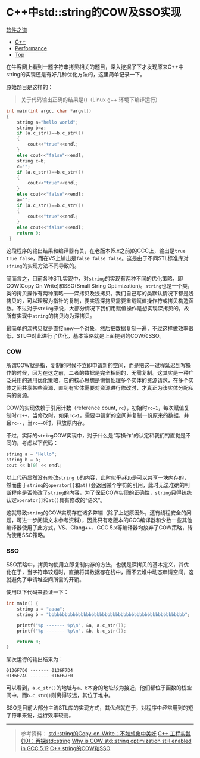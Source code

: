 # C++中std::string的COW及SSO实现

[软件之道](https://gaomf.cn/categories/%E8%BD%AF%E4%BB%B6%E4%B9%8B%E9%81%93/)

- [C++](https://gaomf.cn/tags/C/)
- [Performance](https://gaomf.cn/tags/Performance/)
- [Top](https://gaomf.cn/tags/Top/)



在牛客网上看到一题字符串拷贝相关的题目，深入挖掘了下才发现原来C++中string的实现还是有好几种优化方法的，这里简单记录一下。



原始题目是这样的：

> 关于代码输出正确的结果是()（Linux g++ 环境下编译运行）

``` cpp
int main(int argc, char *argv[])
{
    string a="hello world";
    string b=a;
    if (a.c_str()==b.c_str())
    {
        cout<<"true"<<endl;
    }
    else cout<<"false"<<endl;
    string c=b;
    c="";
    if (a.c_str()==b.c_str())
    {
        cout<<"true"<<endl;
    }
    else cout<<"false"<<endl;
    a="";
    if (a.c_str()==b.c_str())
    {
        cout<<"true"<<endl;
    }
    else cout<<"false"<<endl;
    return 0;
 }
```

这段程序的输出结果和编译器有关，在老版本(5.x之前)的GCC上，输出是`true true false`，而在VS上输出是`false false false`。这是由于不同STL标准库对`string`的实现方法不同导致的。

简而言之，目前各种STL实现中，对`string`的实现有两种不同的优化策略，即COW(Copy On Write)和SSO(Small String Optimization)。`string`也是一个类，类的拷贝操作有两种策略——深拷贝及浅拷贝。我们自己写的类默认情况下都是浅拷贝的，可以理解为指针的复制，要实现深拷贝需要重载赋值操作符或拷贝构造函数。不过对于`string`来说，大部分情况下我们用赋值操作是想实现深拷贝的，故所有实现中`string`的拷贝均为深拷贝。

最简单的深拷贝就是直接new一个对象，然后把数据复制一遍，不过这样做效率很低，STL中对此进行了优化，基本策略就是上面提到的COW和SSO。

### COW

所谓COW就是指，复制的时候不立即申请新的空间，而是把这一过程延迟到写操作的时候，因为在这之前，二者的数据是完全相同的，无需复制。这其实是一种广泛采用的通用优化策略，它的核心思想是懒惰处理多个实体的资源请求，在多个实体之间共享某些资源，直到有实体需要对资源进行修改时，才真正为该实体分配私有的资源。

COW的实现依赖于引用计数（reference count, `rc`），初始时`rc=1`，每次赋值复制时`rc++`，当修改时，如果`rc>1`，需要申请新的空间并复制一份原来的数据，并且`rc--`，当`rc==0`时，释放原内存。

不过，实际的`string`COW实现中，对于什么是”写操作”的认定和我们的直觉是不同的，考虑以下代码：

``` cpp
string a = "Hello";
string b = a;
cout << b[0] << endl;
```

以上代码显然没有修改`string b`的内容，此时似乎`a`和`b`是可以共享一块内存的，然而由于`string`的`operator[]`和`at()`会返回某个字符的引用，此时无法准确的判断程序是否修改了`string`的内容，为了保证COW实现的正确性，`string`只得统统认定`operator[]`和`at()`具有修改的“语义”。

这就导致`string`的COW实现存在诸多弊端（除了上述原因外，还有线程安全的问题，可进一步阅读文末参考资料），因此只有老版本的GCC编译器和少数一些其他编译器使用了此方式，VS、Clang++、GCC 5.x等编译器均放弃了COW策略，转为使用SSO策略。

### SSO

SSO策略中，拷贝均使用立即复制内存的方法，也就是深拷贝的基本定义，其优化在于，当字符串较短时，直接将其数据存在栈中，而不去堆中动态申请空间，这就避免了申请堆空间所需的开销。

使用以下代码来验证一下：

``` cpp
int main() {
    string a = "aaaa";
    string b = "bbbbbbbbbbbbbbbbbbbbbbbbbbbbbbbbbbbbbbbbbbbbbbbbbbb";

    printf("%p ------- %p\n", &a, a.c_str());
    printf("%p ------- %p\n", &b, b.c_str());

    return 0;
}
```

某次运行的输出结果为：

```
0136F7D0 ------- 0136F7D4
0136F7AC ------- 016F67F0
```

可以看到，`a.c_str()`的地址与`a`、`b`本身的地址较为接近，他们都位于函数的栈空间中，而`b.c_str()`则离得较远，其位于堆中。

SSO是目前大部分主流STL库的实现方式，其优点就在于，对程序中经常用到的短字符串来说，运行效率较高。

------

> 参考资料：
> [std::string的Copy-on-Write：不如想象中美好](http://www.cnblogs.com/promise6522/archive/2012/03/22/2412686.html)
> [C++ 工程实践(10)：再探std::string](http://www.cnblogs.com/Solstice/archive/2012/03/17/2403335.html)
> [Why is COW std::string optimization still enabled in GCC 5.1?](https://stackoverflow.com/questions/31228579/why-is-cow-stdstring-optimization-still-enabled-in-gcc-5-1)
> [C++ string的COW和SSO](http://blog.csdn.net/kemaWCZ/article/details/52709747)